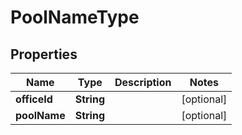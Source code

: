 

# PoolNameType


## Properties

| Name | Type | Description | Notes |
|------------ | ------------- | ------------- | -------------|
|**officeId** | **String** |  |  [optional] |
|**poolName** | **String** |  |  [optional] |



